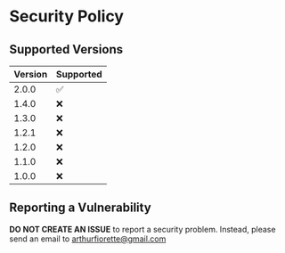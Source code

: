 # Security Policy

## Supported Versions

| Version | Supported          |
| ------- | ------------------ |
| 2.0.0   | :white_check_mark: |
| 1.4.0   | :x:                |
| 1.3.0   | :x:                |
| 1.2.1   | :x:                |
| 1.2.0   | :x:                |
| 1.1.0   | :x:                |
| 1.0.0   | :x:                |

## Reporting a Vulnerability

**DO NOT CREATE AN ISSUE** to report a security problem. Instead, please send an email to
arthurfiorette@gmail.com
